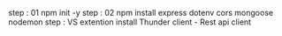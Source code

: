 step : 01 npm init -y
step : 02 npm install express dotenv cors mongoose nodemon
step : VS extention install Thunder client - Rest api client
